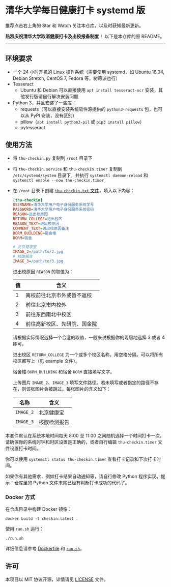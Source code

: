 # 清华大学每日健康打卡 systemd 版

推荐点击右上角的 Star 和 Watch 关注本仓库，以及时获知最新更新。

**热烈庆祝清华大学取消健康打卡及出校报备制度！** 以下是本仓库的原 README。

---

## 环境要求

- 一个 24 小时开机的 Linux 操作系统（需要使用 systemd，如 Ubuntu 18.04, Debian Stretch, CentOS 7, Fedora 等，树莓派也行）
- Tesseract
  - Ubuntu 和 Debian 可以直接使用 `apt install tesseract-ocr` 安装，其他发行版请自行解决安装问题
- Python 3，并且安装了一些库：
  - requests（可以直接安装系统软件源提供的 `python3-requests` 包，也可以从 PyPI 安装，没有区别）
  - pillow（`apt install python3-pil` 或 `pip3 install pillow`）
  - pytesseract

## 使用方法

- 将 `thu-checkin.py` 复制到 `/root` 目录下
- 将 `thu-checkin.service` 和 `thu-checkin.timer` 复制到 `/etc/systemd/system` 目录下，并执行 `systemctl daemon-reload` 和 `systemctl enable --now thu-checkin.timer`
- 在 `/root` 目录下创建 [`thu-checkin.txt` 文件](thu-checkin.example.txt)，填入以下内容：

    ```ini
    [thu-checkin]
    USERNAME=清华大学用户电子身份服务系统学号
    PASSWORD=清华大学用户电子身份服务系统密码
    REASON=进出校原因
    RETURN_COLLEGE=进出校区
    REASON_TEXT=进出校原因
    COMMENT_TEXT=进出校原因备注
    DORM_BUILDING=宿舍楼
    DORM=宿舍

    # 北京健康宝
    IMAGE_2=/path/to/2.jpg
    # 核酸报告
    IMAGE_3=/path/to/3.jpg
    ```

    进出校原因 `REASON` 的取值为：

    | 值 | 含义                         |
    | -- | ---------------------------- |
    | 1  | 离校前往北京市外或暂不返校   |
    | 2  | 前往北京市内校外             |
    | 3  | 前往东西南北中校区           |
    | 4  | 前往高新校区、先研院、国金院 |

    请根据实际情况选择一个合适的取值，一般来说根据你的现居地选择 3 或者 4 即可。

    进出校区 `RETURN_COLLEGE` 为一个或多个校区名称，用空格分隔。可以将所有校区都写上（见 example 文件）。

    宿舍楼 `DORM_BUILDING` 和宿舍 `DORM` 直接填写文字。

    上传图片 `IMAGE_2`、`IMAGE_3` 填写文件路径。若未填写或者指定的路径不存在，则该张图片会被跳过。每张图片的含义如下：

    | 名称      | 含义             |
    | --------- | ---------------- |
    | `IMAGE_2` | 北京健康宝       |
    | `IMAGE_3` | 核酸检测报告     |

本套件默认在系统本地时间每天 8:00 至 11:00 之间随机选择一个时间打卡一次，请确保你的系统时钟和时区设置是正确的，或者自行编辑 `thu-checkin.timer` 文件设置打卡时间。

你可以使用 `systemctl status thu-checkin.timer` 查看打卡记录和下次打卡时间。

如果你有其他需求，例如打卡结果自动通知等，请自行修改 Python 程序实现。提示：仓库里的 Python 文件末尾已经有判断打卡成功的代码了。

### Docker 方式

在仓库目录中构建 Docker 镜像：

```shell
docker build -t checkin:latest .
```

使用 `run.sh` 运行：

```shell
./run.sh
```

详细信息请参考 [Dockerfile](Dockerfile) 和 [`run.sh`](run.sh)。

## 许可

本项目以 MIT 协议开源，详情请见 [LICENSE](LICENSE) 文件。
